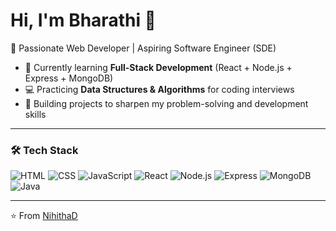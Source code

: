 # Hi, I'm Bharathi 👋

🎯 Passionate Web Developer | Aspiring Software Engineer (SDE)

- 🌱 Currently learning **Full-Stack Development** (React + Node.js + Express + MongoDB)
- 💻 Practicing **Data Structures & Algorithms** for coding interviews
- 🚀 Building projects to sharpen my problem-solving and development skills

---

### 🛠️ Tech Stack
![HTML](https://img.shields.io/badge/-HTML5-orange?logo=html5&logoColor=white)
![CSS](https://img.shields.io/badge/-CSS3-blue?logo=css3&logoColor=white)
![JavaScript](https://img.shields.io/badge/-JavaScript-yellow?logo=javascript&logoColor=black)
![React](https://img.shields.io/badge/-React-blue?logo=react&logoColor=white)
![Node.js](https://img.shields.io/badge/-Node.js-green?logo=node.js&logoColor=white)
![Express](https://img.shields.io/badge/-Express-black?logo=express&logoColor=white)
![MongoDB](https://img.shields.io/badge/-MongoDB-brightgreen?logo=mongodb&logoColor=white)
![Java](https://img.shields.io/badge/-Java-red?logo=java&logoColor=white)


---
⭐️ From [NihithaD](https://github.com/NihithaD)
